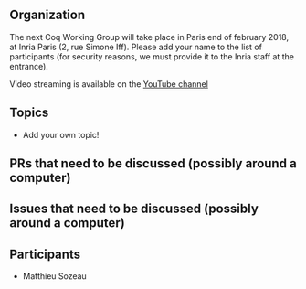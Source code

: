 Organization
------------

The next Coq Working Group will take place in Paris end of february 2018, at Inria Paris (2, rue Simone Iff). 
Please add your name to the list of participants (for security reasons, we must provide it to the Inria staff at the entrance).

Video streaming is available on the [YouTube channel](https://www.youtube.com/channel/UCbJo6gYYr0OF18x01M4THdQ)

Topics
------

- Add your own topic!

PRs that need to be discussed (possibly around a computer)
----------------------------------------------------------

Issues that need to be discussed (possibly around a computer)
-------------------------------------------------------------

Participants
------------
- Matthieu Sozeau